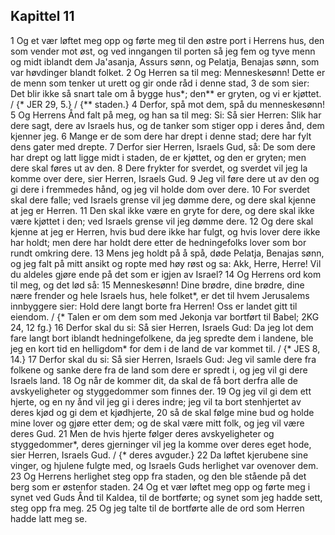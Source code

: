 ## Kapittel 11

1 Og et vær løftet meg opp og førte meg til den østre port i Herrens hus, den som vender mot øst, og ved inngangen til porten så jeg fem og tyve menn og midt iblandt dem Ja'asanja, Assurs sønn, og Pelatja, Benajas sønn, som var høvdinger blandt folket.
2 Og Herren sa til meg: Menneskesønn! Dette er de menn som tenker ut urett og gir onde råd i denne stad,
3 de som sier: Det blir ikke så snart tale om å bygge hus*; den** er gryten, og vi er kjøttet. / {* JER 29, 5.} / {** staden.}
4 Derfor, spå mot dem, spå du menneskesønn!
5 Og Herrens Ånd falt på meg, og han sa til meg: Si: Så sier Herren: Slik har dere sagt, dere av Israels hus, og de tanker som stiger opp i deres ånd, dem kjenner jeg.
6 Mange er de som dere har drept i denne stad; dere har fylt dens gater med drepte.
7 Derfor sier Herren, Israels Gud, så: De som dere har drept og latt ligge midt i staden, de er kjøttet, og den er gryten; men dere skal føres ut av den.
8 Dere frykter for sverdet, og sverdet vil jeg la komme over dere, sier Herren, Israels Gud.
9 Jeg vil føre dere ut av den og gi dere i fremmedes hånd, og jeg vil holde dom over dere.
10 For sverdet skal dere falle; ved Israels grense vil jeg dømme dere, og dere skal kjenne at jeg er Herren.
11 Den skal ikke være en gryte for dere, og dere skal ikke være kjøttet i den; ved Israels grense vil jeg dømme dere.
12 Og dere skal kjenne at jeg er Herren, hvis bud dere ikke har fulgt, og hvis lover dere ikke har holdt; men dere har holdt dere etter de hedningefolks lover som bor rundt omkring dere.
13 Mens jeg holdt på å spå, døde Pelatja, Benajas sønn, og jeg falt på mitt ansikt og ropte med høy røst og sa: Akk, Herre, Herre! Vil du aldeles gjøre ende på det som er igjen av Israel?
14 Og Herrens ord kom til meg, og det lød så:
15 Menneskesønn! Dine brødre, dine brødre, dine nære frender og hele Israels hus, hele folket*, er det til hvem Jerusalems innbyggere sier: Hold dere langt borte fra Herren! Oss er landet gitt til eiendom. / {* Talen er om dem som med Jekonja var bortført til Babel; 2KG 24, 12 fg.}
16 Derfor skal du si: Så sier Herren, Israels Gud: Da jeg lot dem fare langt bort iblandt hedningefolkene, da jeg spredte dem i landene, ble jeg en kort tid en helligdom* for dem i de land de var kommet til. / {* JES 8, 14.}
17 Derfor skal du si: Så sier Herren, Israels Gud: Jeg vil samle dere fra folkene og sanke dere fra de land som dere er spredt i, og jeg vil gi dere Israels land.
18 Og når de kommer dit, da skal de få bort derfra alle de avskyeligheter og styggedommer som finnes der.
19 Og jeg vil gi dem ett hjerte, og en ny ånd vil jeg gi i deres indre; jeg vil ta bort stenhjertet av deres kjød og gi dem et kjødhjerte,
20 så de skal følge mine bud og holde mine lover og gjøre etter dem; og de skal være mitt folk, og jeg vil være deres Gud.
21 Men de hvis hjerte følger deres avskyeligheter og styggedommer*, deres gjerninger vil jeg la komme over deres eget hode, sier Herren, Israels Gud. / {* deres avguder.}
22 Da løftet kjerubene sine vinger, og hjulene fulgte med, og Israels Guds herlighet var ovenover dem.
23 Og Herrens herlighet steg opp fra staden, og den ble stående på det berg som er østenfor staden.
24 Og et vær løftet meg opp og førte meg i synet ved Guds Ånd til Kaldea, til de bortførte; og synet som jeg hadde sett, steg opp fra meg.
25 Og jeg talte til de bortførte alle de ord som Herren hadde latt meg se.
